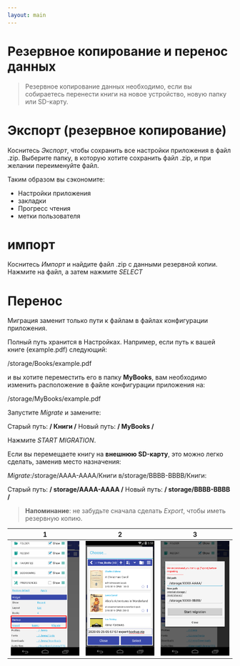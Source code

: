 ```yaml
---
layout: main
---
```


# Резервное копирование и перенос данных

> Резервное копирование данных необходимо, если вы собираетесь перенести книги на новое устройство, новую папку или SD-карту.

# Экспорт (резервное копирование)

Коснитесь _Экспорт_, чтобы сохранить все настройки приложения в файл .zip. Выберите папку, в которую хотите сохранить файл .zip, и при желании переименуйте файл.

Таким образом вы сэкономите:

* Настройки приложения
* закладки
* Прогресс чтения
* метки пользователя
 
# импорт

Коснитесь _Импорт_ и найдите файл .zip с данными резервной копии. Нажмите на файл, а затем нажмите _SELECT_

# Перенос

Миграция заменит только пути к файлам в файлах конфигурации приложения.

Полный путь хранится в Настройках. Например, если путь к вашей книге (example.pdf) следующий:

/storage/Books/example.pdf

и вы хотите переместить его в папку **MyBooks**, вам необходимо изменить расположение в файле конфигурации приложения на:

/storage/MyBooks/example.pdf

Запустите _Migrate_ и замените:

Старый путь: **/ Книги /**
Новый путь: **/ MyBooks /**

Нажмите _START MIGRATION_.

Если вы перемещаете книгу на **внешнюю SD-карту**, это можно легко сделать, заменив место назначения:

_Migrate_:/storage/AAAA-AAAA/Книги в/storage/BBBB-BBBB/Книги:

Старый путь: **/ storage/AAAA-AAAA /**
Новый путь: **/ storage/BBBB-BBBB /**

> **Напоминание**: не забудьте сначала сделать _Export_, чтобы иметь резервную копию.

|1|2|3|
|-|-|-|
|![](1.png)|![](2.png)|![](3.png)|

